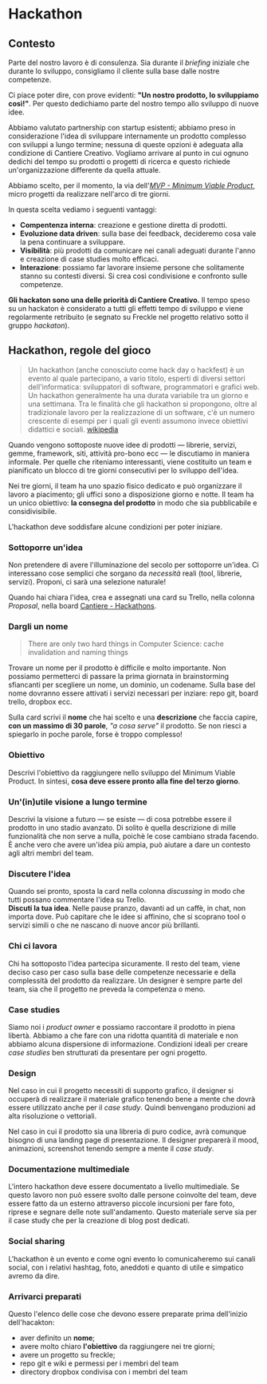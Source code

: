 # Hackathon

## Contesto
Parte del nostro lavoro è di consulenza. Sia durante il _briefing_ iniziale che durante lo sviluppo, consigliamo il cliente sulla base dalle nostre competenze.

Ci piace poter dire, con prove evidenti: __"Un nostro prodotto, lo sviluppiamo così!"__. Per questo dedichiamo parte del nostro tempo allo sviluppo di nuove idee.

Abbiamo valutato partnership con startup esistenti; abbiamo preso in considerazione l'idea di sviluppare internamente un prodotto complesso con sviluppi a lungo termine; nessuna di queste opzioni è adeguata alla condizione di Cantiere Creativo. Vogliamo arrivare al punto in cui ognuno dedichi del tempo su prodotti o progetti di ricerca e questo richiede un'organizzazione differente da quella attuale.

Abbiamo scelto, per il momento, la via dell'_[MVP - Minimum Viable Product](http://www.thisispaper.co.uk/2013/10/10/mvps-an-introduction/#more-1819/)_, micro progetti da realizzare nell'arco di tre giorni.

In questa scelta vediamo i seguenti vantaggi:

* **Compentenza interna**: creazione e gestione diretta di prodotti.
* **Evoluzione data driven**: sulla base dei feedback, decideremo cosa vale la pena continuare a sviluppare.
* **Visibilità**: più prodotti da comunicare nei canali adeguati durante l'anno e creazione di case studies molto efficaci.
* **Interazione**: possiamo far lavorare insieme persone che solitamente stanno su contesti diversi. Si crea così condivisione e confronto sulle competenze.

**Gli hackaton sono una delle priorità di Cantiere Creativo.** Il tempo speso su un hackaton è considerato a tutti gli effetti tempo di sviluppo e viene regolarmente retribuito (e segnato su Freckle nel progetto relativo sotto il gruppo _hackaton_).

## Hackathon, regole del gioco

>Un hackathon (anche conosciuto come hack day o hackfest) è un evento al quale partecipano, a vario titolo, esperti di diversi settori dell'informatica: sviluppatori di software, programmatori e grafici web. Un hackathon generalmente ha una durata variabile tra un giorno e una settimana.
Tra le finalità che gli hackathon si propongono, oltre al tradizionale lavoro per la realizzazione di un software, c'è un numero crescente di esempi per i quali gli eventi assumono invece obiettivi didattici e sociali. [wikipedia](http://it.wikipedia.org/wiki/Hackathon)

Quando vengono sottoposte nuove idee di prodotti — librerie, servizi, gemme, framework, siti, attività pro-bono ecc — le discutiamo in maniera informale. Per quelle che riteniamo interessanti, viene costituito un team e pianificato un blocco di tre giorni consecutivi per lo sviluppo dell'idea.

Nei tre giorni, il team ha uno spazio fisico dedicato e può organizzare il lavoro a piacimento; gli uffici sono a disposizione giorno e notte. Il team ha un unico obiettivo: **la consegna del prodotto** in modo che sia pubblicabile e considivisibile.

L'hackathon deve soddisfare alcune condizioni per poter iniziare. 

### Sottoporre un'idea
Non pretendere di avere l'illuminazione del secolo per sottoporre un'idea. Ci interessano cose semplici che sorgano da _necessità_ reali (tool, librerie, servizi). Proponi, ci sarà una selezione naturale!

Quando hai chiara l'idea, crea e assegnati una card su Trello, nella colonna _Proposal_, nella board [Cantiere - Hackathons](https://trello.com/b/3hhx8oMk/cantiere-hackatons).

### Dargli un nome
>There are only two hard things in Computer Science: cache invalidation and naming things

Trovare un nome per il prodotto è difficile e molto importante. Non possiamo permetterci di passare la prima giornata in brainstorming sfiancanti per scegliere un nome, un dominio, un codename. Sulla base del nome dovranno essere attivati i servizi necessari per inziare: repo git, board trello, dropbox ecc.

Sulla card scrivi il **nome** che hai scelto e una **descrizione** che faccia capire, **con un massimo di 30 parole**, _"a cosa serve"_ il prodotto. Se non riesci a spiegarlo in poche parole, forse è troppo complesso!

### Obiettivo

Descrivi l'obiettivo da raggiungere nello sviluppo del Minimum Viable Product. In sintesi, **cosa deve essere pronto alla fine del terzo giorno**.

### Un'(in)utile visione a lungo termine
Descrivi la visione a futuro — se esiste — di cosa potrebbe essere il prodotto in uno stadio avanzato. Di solito è quella descrizione di mille funzionalità che non serve a nulla, poichè le cose cambiano strada facendo. È anche vero che avere un'idea più ampia, può aiutare a dare un contesto agli altri membri del team. 

### Discutere l'idea
Quando sei pronto, sposta la card nella colonna _discussing_ in modo che tutti possano commentare l'idea su Trello.  
**Discuti la tua idea**. Nelle pause pranzo, davanti ad un caffè, in chat, non importa dove. Può capitare che le idee si affinino, che si scoprano tool o servizi simili o che ne nascano di nuove ancor più brillanti.

### Chi ci lavora
Chi ha sottoposto l'idea partecipa sicuramente. Il resto del team, viene deciso caso per caso sulla base delle competenze necessarie e della complessità del prodotto da realizzare.
Un designer è sempre parte del team, sia che il progetto ne preveda la competenza o meno.

### Case studies
Siamo noi i _product owner_ e possiamo raccontare il prodotto in piena libertà. Abbiamo a che fare con una ridotta quantità di materiale e non abbiamo alcuna dispersione di informazione. 
Condizioni ideali per creare _case studies_ ben strutturati da presentare per ogni progetto.

### Design
Nel caso in cui il progetto necessiti di supporto grafico, il designer si occuperà di realizzare il materiale grafico tenendo bene a mente che dovrà essere utilizzato anche per il _case study_. Quindi benvengano produzioni ad alta risoluzione o vettoriali.

Nel caso in cui il prodotto sia una libreria di puro codice, avrà comunque bisogno di una landing page di presentazione. Il designer preparerà il mood, animazioni, screenshot tenendo sempre a mente il _case study_.

### Documentazione multimediale
L'intero hackathon deve essere documentato a livello multimediale. Se questo lavoro non può essere svolto dalle persone coinvolte del team, deve essere fatto da un esterno attraverso piccole incursioni per fare foto, riprese e segnare delle note sull'andamento. Questo materiale serve sia per il case study che per la creazione di blog post dedicati.

### Social sharing
L'hackathon è un evento e come ogni evento lo comunicaheremo sui canali social, con i relativi hashtag, foto, aneddoti e quanto di utile e simpatico avremo da dire.

### Arrivarci preparati
Questo l'elenco delle cose che devono essere preparate prima dell'inizio dell'hacakton:

* aver definito un **nome**;
* avere molto chiaro **l'obiettivo** da raggiungere nei tre giorni;
* avere un progetto su freckle;
* repo git e wiki e permessi per i membri del team
* directory dropbox condivisa con i membri del team


